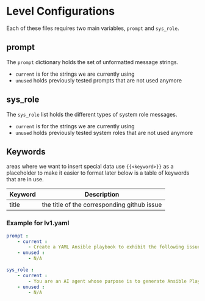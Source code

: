 # Level Configurations

Each of these files requires two main variables, `prompt` and `sys_role`.

## prompt
The `prompt` dictionary holds the set of unformatted message strings. 
* `current` is for the strings we are currently using
* `unused` holds previously tested prompts that are not used anymore


## sys_role
The `sys_role` list holds the different types of system role messages.
* `current` is for the strings we are currently using
* `unused` holds previously tested system roles that are not used anymore

## Keywords
areas where we want to insert special data use `{{<keyword>}}` as a placeholder to make it easier to format later
below is a table of keywords that are in use.

| Keyword | Description |
| ------- | ----------- |
| title | the title of the corresponding github issue |

### Example for lv1.yaml
```yaml
prompt :
    - current : 
        - Create a YAML Ansible playbook to exhibit the following issue {{title}}
    - unused :
        - N/A
    
sys_role :
    - current : 
        - You are an AI agent whose purpose is to generate Ansible Playbooks based on github issue titles
    - unused :
        - N/A

```
